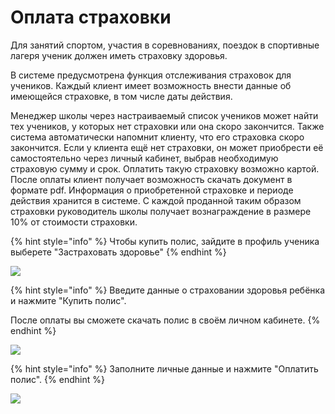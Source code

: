 # Оплата страховки

Для занятий спортом, участия в соревнованиях, поездок в спортивные лагеря ученик должен иметь страховку здоровья.&#x20;

В системе предусмотрена функция отслеживания страховок для учеников. Каждый клиент имеет возможность внести данные об имеющейся страховке, в том числе даты действия.&#x20;



Менеджер школы через настраиваемый список учеников может найти тех учеников, у которых нет страховки или она скоро закончится. Также система автоматически напомнит клиенту, что его страховка скоро закончится. Если у клиента ещё нет страховки, он может приобрести её самостоятельно через личный кабинет, выбрав необходимую страховую сумму и срок. Оплатить такую страховку возможно картой. После оплаты клиент получает возможность скачать документ в формате pdf. Информация о приобретенной страховке и периоде действия хранится в системе. С каждой проданной таким образом страховки руководитель школы получает вознаграждение в размере 10% от стоимости страховки.

{% hint style="info" %}
Чтобы купить полис, зайдите в профиль ученика выберете "Застраховать здоровье"
{% endhint %}

![](../../.gitbook/assets/Screenshot\_373.png)

{% hint style="info" %}
Введите данные о страховании здоровья ребёнка и нажмите "Купить полис".

После оплаты вы сможете скачать полис в своём личном кабинете.
{% endhint %}

![](../../.gitbook/assets/Screenshot\_374.png)

{% hint style="info" %}
Заполните личные данные и нажмите "Оплатить полис".
{% endhint %}

![](../../.gitbook/assets/Screenshot\_375.png)
